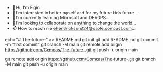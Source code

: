 - 👋 Hi, I’m Elgin 
- 👀 I’m interested in better myself and for my future kids future...
- 🌱 I’m currently learning Microsoft and DEVOPS...
- 💞️ I’m looking to collaborate on anything to change the world...
- 📫 How to reach me ehendrickson324@cable.comcast.com...

<!---
Comcas/Comcas is a ✨ special ✨ repository because its `README.md` (this file) appears on your GitHub profile.
You can click the Preview link to take a look at your changes.
--->

echo "# The-future-" >> README.md
git init
git add README.md
git commit -m "first commit"
git branch -M main
git remote add origin https://github.com/Comcas/The-future-.git
git push -u origin main

git remote add origin https://github.com/Comcas/The-future-.git
git branch -M main
git push -u origin main
